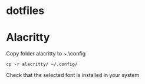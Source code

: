 # dotfiles

# Alacritty 
Copy folder alacritty to ~.\config
```
cp -r alacritty/ ~/.config/
```
Check that the selected font is installed in your system


